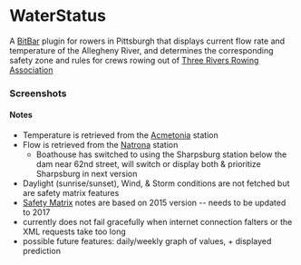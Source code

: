 # WaterStatus
A [BitBar](https://github.com/matryer/bitbar) plugin for rowers in Pittsburgh that displays current flow rate and temperature of the Allegheny River, and determines the corresponding safety zone and rules for crews rowing out of [Three Rivers Rowing Association](http://threeriversrowing.org/)

### Screenshots


#### Notes
- Temperature is retrieved from the [Acmetonia](https://waterdata.usgs.gov/usa/nwis/uv?03049640) station
- Flow is retrieved from the [Natrona](https://waterdata.usgs.gov/usa/nwis/uv?03049500) station 
  - Boathouse has switched to using the Sharpsburg station below the dam near 62nd street, will switch or display both & prioritize Sharpsburg in next version
- Daylight (sunrise/sunset), Wind, & Storm conditions are not fetched but are safety matrix features
- [Safety Matrix](http://threeriversrowing.org/wp-content/uploads/2013/06/Safety-Matrix-Updated-3.31.15.pdf) notes are based on 2015 version -- needs to be updated to 2017
- currently does not fail gracefully when internet connection falters or the XML requests take too long
- possible future features: daily/weekly graph of values, + displayed prediction

